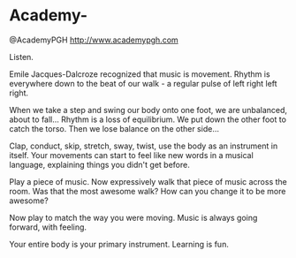 # Academy-
@AcademyPGH http://www.academypgh.com

Listen. 

Emile Jacques-Dalcroze recognized that music is movement. 
Rhythm is everywhere down to the beat of our walk -  a regular pulse of left right left right. 

When we take a step and swing our body onto one foot, we are unbalanced, about to fall... 
Rhythm is a loss of equilibrium. We put down the other foot to catch the torso. Then we lose balance on the other side… 

Clap, conduct, skip, stretch, sway, twist, use the body as an instrument in itself. 
Your movements can start to feel like new words in a musical language, explaining things you didn't get before.

Play a piece of music. Now expressively walk that piece of music across the room.
Was that the most awesome walk? How can you change it to be more awesome?

Now play to match the way you were moving.
Music is always going forward, with feeling.

Your entire body is your primary instrument. 
Learning is fun.
